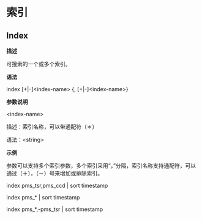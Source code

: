 # 索引

## Index

**描述**

可搜索的一个或多个索引。

**语法**

index [+|-]&lt;index-name&gt; {, [+|-]&lt;index-name&gt;}

**参数说明**

&lt;index-name&gt;

描述：索引名称，可以带通配符（＊） 

语法：&lt;string&gt;

**示例**

参数可以支持多个索引参数，多个索引采用“，”分隔，索引名称支持通配符，可以通过（＋），（－）号来增加或排除索引。

index pms_tsr,pms_ccd | sort timestamp

index pms_* | sort timestamp

index pms_*,-pms_tsr | sort timestamp

